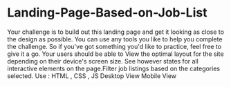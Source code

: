 # Landing-Page-Based-on-Job-List

Your challenge is to build out this landing page and get it looking as close to the design as possible.
You can use any tools you like to help you complete the challenge. So if you've got something you'd like to practice, feel free to give it a go.
Your users should be able to View the optimal layout for the site depending on their device's screen size.
See however states for all interactive elements on the page.Filter job listings based on the categories selected.
Use : HTML , CSS , JS
Desktop View
Mobile View
